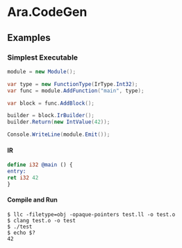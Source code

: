 # Ara.CodeGen

## Examples

### Simplest Executable

```c#
module = new Module();

var type = new FunctionType(IrType.Int32);
var func = module.AddFunction("main", type);

var block = func.AddBlock();

builder = block.IrBuilder();
builder.Return(new IntValue(42));

Console.WriteLine(module.Emit());
```

#### IR

```llvm
define i32 @main () {
entry:
ret i32 42
}
```

#### Compile and Run

```shell
$ llc -filetype=obj -opaque-pointers test.ll -o test.o
$ clang test.o -o test
$ ./test
$ echo $?
42
```